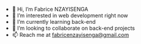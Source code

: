 - 👋 Hi, I’m Fabrice NZAYISENGA
- 👀 I’m interested in web development right now
- 🌱 I’m currently learning back-end
- 💞️ I’m looking to collaborate on back-end projects
- 📫 Reach me at fabricenzayisenga@gmail.com 

<!---
fabrice-rw/fabrice-rw is a ✨ special ✨ repository because its `README.md` (this file) appears on your GitHub profile.
You can click the Preview link to take a look at your changes.
--->
